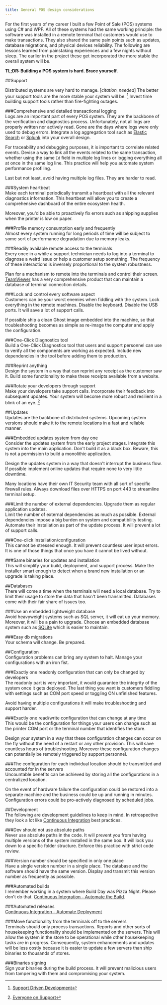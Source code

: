 ```yaml
---
title: General POS design considerations
---
```



For the first years of my career I built a few Point of Sale (POS) systems using C# and WPF. All of these systems had the same working principle: the software was installed in a remote terminal that customers would use to make transactions. They also shared the same pain points such as updates, database migrations, and physical devices reliability. The following are lessons learned from painstaking experiences and a few nights without sleep. The earlier in the project these get incorporated the more stable the overall system will be.

**TL;DR: Building a POS system is hard. Brace yourself.** 


##Support

Distributed systems are very hard to manage. [*citation_needed*] The better your support tools are the more stable your system will be. [^zapier_support] Invest time building support tools rather than fire-fighting outages.  

###Comprehensive and detailed transactional logging  
Logs are an important part of every POS system. They are the backbone of the verification and diagnostics process. Unfortunately, not all logs are properly written nor actively read. Gone are the days where logs were only used to debug errors. Integrate a log aggregation tool such as [Elastic Search](https://www.elastic.co/) or [Splunk](http://www.splunk.com/) into your overall design.  

For traceability and debugging purposes, it is important to correlate related events. Devise a way to link all the events related to the same transaction, whether using the same `Id` field in multiple log lines or logging everything all at once in the same log line. This practice will help you automate system performance profiling.  

Last but not least, avoid having multiple log files. They are harder to read.  

###System heartbeat  
Make each terminal periodically transmit a heartbeat with all the relevant diagnostics information. This heartbeat will allow you to create a comprehensive dashboard of the entire ecosystem health.  

Moreover, you'd be able to proactively fix errors such as shipping supplies when the printer is low on paper.  

###Profile memory consumption early and frequently  
Almost every system running for long periods of time will be subject to some sort of performance degradation due to memory leaks.  

###Readily available remote access to the terminals  
Every once in a while a support technician needs to log into a terminal to diagnose a weird issue or help a customer setup something. The frequency of these interactions is inversely proportional to the system robustness.  

Plan for a mechanism to remote into the terminals and control their screen. [TeamViewer](http://www.teamviewer.com/) has a very comprehensive product that can maintain a database of terminal connection details.  

###Lock and control every software aspect  
Customers can be your worst enemies when fiddling with the system. Lock everything in the remote machines. Disable the keyboard. Disable the USB ports. It will save a lot of support calls.  

If possible ship a clean Ghost image embedded into the machine, so that troubleshooting becomes as simple as re-image the computer and apply the configuration.  

###One-Click Diagnostics tool  
Build a One-Click Diagnostics tool that users and support personnel can use to verify all the components are working as expected. Include new dependencies in the tool before adding them to production.  

###Reprint anything  
Design the system in a way that can reprint any receipt as the customer saw it. Build some functionality to make these receipts available from a website.  

###Rotate your developers through support  
Make your developers take support calls. Incorporate their feedback into subsequent updates. Your system will become more robust and resilient in a blink of an eye. [^37s_support]  


##Updates  
Updates are the backbone of distributed systems. Upcoming system versions should make it to the remote locations in a fast and reliable manner.  

###Embedded updates system from day one  
Consider the updates system from the early project stages. Integrate this system into the main application. Don't build it as a black box. Beware, this is not a permission to build a monolithic application.  

Design the updates system in a way that doesn't interrupt the business flow. If possible implement online updates that require none to very little downtime.  

Many locations have their own IT Security team with all sort of specific firewall rules. Always download files over HTTPS on port 443 to streamline terminal setup.  

###Limit the number of external dependencies. Upgrade them as regular application updates.  
Limit the number of external dependencies as much as possible. External dependencies impose a big burden on system and compatibility testing. Automate their installation as part of the update process. It will prevent a lot of support calls.  

###One-click installation/configuration  
This cannot be stressed enough. It will prevent countless user input errors. It is one of those things that once you have it cannot be lived without.  

###Same binaries for updates and installation  
This will simplify your build, deployment, and support process. Make the installer smart enough to detect when a brand new installation or an upgrade is taking place.  


##Databases  
There will come a time when the terminals will need a local database. Try to limit their usage to store the data that hasn't been transmitted. Databases come with their fair share of issues too.  

###Use an embedded lightweight database  
Avoid heavyweight systems such as SQL server, it will eat up your memory. Moreover, it will be a pain to upgrade. Choose an embedded database system such as [SQLite](https://www.sqlite.org/) which is easier to maintain.  

###Easy db migrations  
Your schema will change. Be prepared.  


##Configuration  
Configuration problems can bring any system to halt. Manage your configurations with an iron fist.  

###Exactly one readonly configuration that can only be changed by developers  
The readonly part is very important, it would guarantee the integrity of the system once it gets deployed. The last thing you want is customers fiddling with settings such as COM port speed or toggling ON unfinished features.  

Avoid having multiple configurations it will make troubleshooting and support harder.  

###Exactly one read/write configuration that can change at any time  
This would be the configuration for things your users can change such as the printer COM port or the terminal number that identifies the store.  

Design your system in a way that these configuration changes can occur on the fly without the need of a restart or any other provision. This will save countless hours of troubleshooting. Moreover these configuration changes can potentially be remotely triggered by support personnel.  

###The configuration for each individual location should be transmitted and accounted for in the servers  
Uncountable benefits can be achieved by storing all the configurations in a centralized location.  

On the event of hardware failure the configuration could be restored into a separate machine and the business could be up and running in minutes. Configuration errors could be pro-actively diagnosed by scheduled jobs.  


##Development  
The following are development guidelines to keep in mind. In retrospective they look a lot like [Continuous Integration](http://martinfowler.com/articles/continuousIntegration.html) best practices.  

###Dev should not use absolute paths  
Never use absolute paths in the code. It will prevent you from having multiple versions of the system installed in the same box. It will lock you down to a specific folder structure. Enforce this practice with strict code review.  

###Version number should be specified in only one place  
Have a single version number in a single place. The database and the software should have the same version. Display and transmit this version number as frequently as possible.  

###Automated builds  
I remember working in a system where Build Day was Pizza Night. Please don't do that. [Continuous Integration - Automate the Build](http://martinfowler.com/articles/continuousIntegration.html#AutomateTheBuild).  

###Automated releases  
[Continuous Integration - Automate Deployment](http://martinfowler.com/articles/continuousIntegration.html#AutomateDeployment)  

###Move functionality from the terminals off to the servers  
Terminals should only process transactions. Reports and other sorts of housekeeping functionality should be implemented on the servers. This will allow the system in the store to be operational while other housekeeping tasks are in progress. Consequently, system enhancements and updates will be less costly because it is easier to update a few servers than ship binaries to thousands of stores.  

###Binaries signing  
Sign your binaries during the build process. It will prevent malicious users from tampering with them and compromising your system.  


[^37s_support]: [Everyone on Support](https://signalvnoise.com/posts/3676-everyone-on-support)
[^zapier_support]: [Support Driven Development](https://zapier.com/blog/support-driven-development/)
